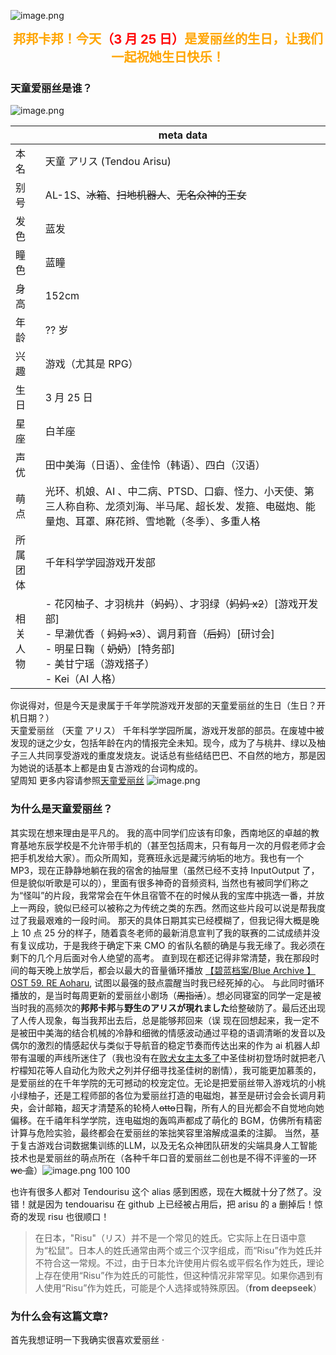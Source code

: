 ![image.png](https://raw.githubusercontent.com/Tendourisu/images/master/20250325162144151.png)

<div style="text-align: center; margin: 0 auto;">
    <big><big><b><span style="color:orange;">邦邦卡邦！今天<span style="color:red;">（3 月 25 日）</span>是爱丽丝的生日，让我们一起祝她生日快乐！</span></b></big></big>
</div>

### 天童爱丽丝是谁？

![image.png](https://raw.githubusercontent.com/Tendourisu/images/master/20250325163100455.png)

|      | **meta data**                                                                                                                             |
| ---- | ----------------------------------------------------------------------------------------------------------------------------------------- |
| 本名   | 天童 アリス (Tendou Arisu)                                                                                                                     |
| 别号   | AL-1S、~~冰箱~~、~~扫地机器人~~、~~无名众神的王女~~                                                                                                        |
| 发色   | 蓝发                                                                                                                                        |
| 瞳色   | 蓝瞳                                                                                                                                        |
| 身高   | 152cm                                                                                                                                     |
| 年龄   | ?? 岁                                                                                                                                      |
| 兴趣   | 游戏（尤其是 RPG）                                                                                                                               |
| 生日   | 3 月 25 日                                                                                                                                  |
| 星座   | 白羊座                                                                                                                                       |
| 声优   | 田中美海（日语）、金佳怜（韩语）、四白（汉语）                                                                                                                   |
| 萌点   | 光环、机娘、AI 、中二病、PTSD、口癖、怪力、小天使、第三人称自称、龙须刘海、半马尾、超长发、发箍、电磁炮、能量炮、耳罩、麻花辫、雪地靴（冬季）、多重人格                                                           |
| 所属团体 | 千年科学学园游戏开发部                                                                                                                               |
| 相关人物 | - 花冈柚子、才羽桃井（~~妈妈~~）、才羽绿（~~妈妈 x2~~）[游戏开发部]<br>- 早濑优香（ ~~妈妈 x3~~）、调月莉音（~~后妈~~）[研讨会]<br>- 明星日鞠（ ~~奶奶~~）[特务部]<br>- 美甘宁瑶（游戏搭子）<br>- Kei（AI 人格） |
你说得对，但是今天是隶属于千年学院游戏开发部的天童爱丽丝的生日（生日？开机日期？）  
天童爱丽丝 （天童 アリス） 千年科学学园所属，游戏开发部的部员。在废墟中被发现的谜之少女，包括年龄在内的情报完全未知。现今，成为了与桃井、绿以及柚子三人共同享受游戏的重度发烧友。说话总有些结结巴巴、不自然的地方，那是因为她说的话基本上都是由复古游戏的台词构成的。  
望周知
更多内容请参照[天童爱丽丝](https://zh.moegirl.org.cn/zh-hans/%E5%A4%A9%E7%AB%A5%E7%88%B1%E4%B8%BD%E4%B8%9D)
![image.png](https://raw.githubusercontent.com/Tendourisu/images/master/20250325165410319.png)

### 为什么是天童爱丽丝？
其实现在想来理由是平凡的。
我的高中同学们应该有印象，西南地区的卓越的教育基地东辰学校是不允许带手机的（甚至包括周末，只有每月一次的月假老师才会把手机发给大家）。而众所周知，竞赛班永远是藏污纳垢的地方。我也有一个 MP3，现在正静静地躺在我的宿舍的抽屉里（虽然已经不支持 InputOutput 了，但是貌似听歌是可以的），里面有很多神奇的音频资料, 当然也有被同学们称之为“怪叫”的片段，我常常会在午休且宿管不在的时候从我的宝库中挑选一番，并放上一两段，貌似已经可以被称之为传统之类的东西。然而这些片段可以说是帮我度过了我最艰难的一段时间。
那天的具体日期其实已经模糊了，但我记得大概是晚上 10 点 25 分的样子，随着袁冬老师的最新消息宣判了我的联赛的二试成绩并没有复议成功，于是我终于确定下来 CMO 的省队名额的确是与我无缘了。我必须在剩下的几个月后面对令人绝望的高考。
直到现在都还记得非常清楚，我在那段时间的每天晚上放学后，都会以最大的音量循环播放 [【碧蓝档案/Blue Archive 】OST 59. RE Aoharu](https://www.bilibili.com/video/BV1Ed4y1576Y), 试图以最强的鼓点震醒当时我已经死掉的心。
与此同时循环播放的，是当时每周更新的爱丽丝小剧场（~~周指活~~）。想必同寝室的同学一定是被当时我的高频次的**邦邦卡邦**与**野生のアリスが現れました**给整破防了。最后还出现了人传人现象，每当我邦出去后，总是能够邦回来（误
现在回想起来，我一定不是被田中美海的结合机械的冷静和细微的情感波动通过平稳的语调清晰的发音以及偶尔的激烈的情感起伏与类似于导航音的稳定节奏而传达出来的作为 ai 机器人却带有温暖的声线所迷住了（我也没有在[败犬女主太多了](https://www.bilibili.com/video/BV1s5K5eHEMf)中圣佳树初登场时就把老八柠檬知花等人自动化为败犬之列并仔细寻找圣佳树的剧情），我可能更加慕羡的，是爱丽丝的在千年学院的无可撼动的校宠定位。无论是把爱丽丝带入游戏坑的小桃小绿柚子，还是工程师部的各位为爱丽丝打造的电磁炮，甚至是研讨会会长调月莉央，会计邮箱，超天才清楚系的轮椅人~~otto~~日鞠，所有人的目光都会不自觉地向她偏移。在千禧年科学学院，连电磁炮的轰鸣声都成了萌化的 BGM，仿佛所有精密计算与危险实验，最终都会在爱丽丝的笨拙笑容里溶解成温柔的注脚。
当然，基于复古游戏台词数据集训练的LLM，以及无名众神团队研发的尖端具身人工智能技术也是爱丽丝的萌点所在（各种千年口音的爱丽丝二创也是不得不评鉴的一环 ~~wc 盒~~）![image.png 100 100](https://raw.githubusercontent.com/Tendourisu/images/master/20250325183425256.png)

也许有很多人都对 Tendourisu 这个 alias 感到困惑，现在大概就十分了然了。没错！就是因为 tendouarisu 在 github 上已经被占用后，把 arisu 的 a 删掉后！惊奇的发现 risu 也很顺口！
> 在日本，"Risu"（リス）并不是一个常见的姓氏。它实际上在日语中意为“松鼠”。日本人的姓氏通常由两个或三个汉字组成，而“Risu”作为姓氏并不符合这一常规。不过，由于日本允许使用片假名或平假名作为姓氏，理论上存在使用“Risu”作为姓氏的可能性，但这种情况非常罕见。如果你遇到有人使用“Risu”作为姓氏，可能是个人选择或特殊原因。（**from deepseek**）

### 为什么会有这篇文章?

首先我想证明一下我确实很喜欢爱丽丝
·